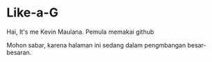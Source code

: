 # Like-a-G
Hai, It's me Kevin Maulana. Pemula memakai github

Mohon sabar, karena halaman ini sedang dalam pengmbangan besar-besaran.
